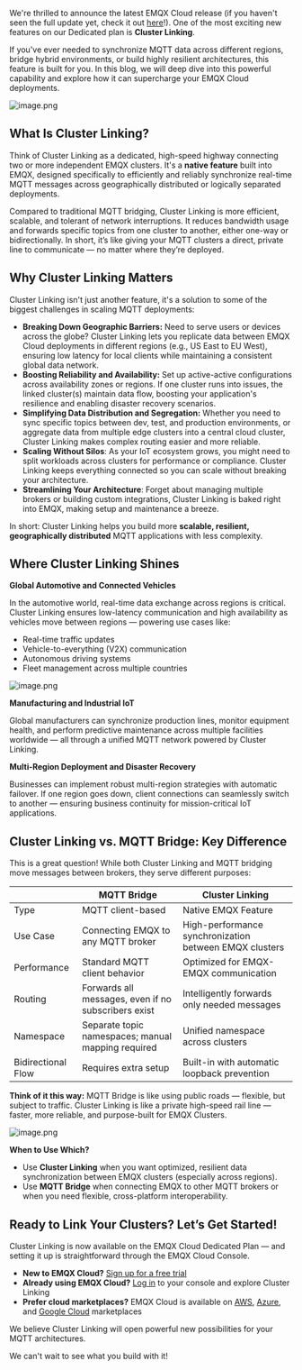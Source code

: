 We're thrilled to announce the latest EMQX Cloud release (if you haven't seen the full update yet, check it out [here](https://www.emqx.com/en/blog/discover-whats-new-in-emqx-cloud)!). One of the most exciting new features on our Dedicated plan is **Cluster Linking**. 

If you've ever needed to synchronize MQTT data across different regions, bridge hybrid environments, or build highly resilient architectures, this feature is built for you. In this blog, we will deep dive into this powerful capability and explore how it can supercharge your EMQX Cloud deployments.

![image.png](https://assets.emqx.com/images/bd32ae0d8fefc9bd4e03b75c6e219d1f.png)

## **What Is Cluster Linking?**

Think of Cluster Linking as a dedicated, high-speed highway connecting two or more independent EMQX clusters. It's a **native feature** built into EMQX, designed specifically to efficiently and reliably synchronize real-time MQTT messages across geographically distributed or logically separated deployments.

Compared to traditional MQTT bridging, Cluster Linking is more efficient, scalable, and tolerant of network interruptions. It reduces bandwidth usage and forwards specific topics from one cluster to another, either one-way or bidirectionally. In short, it’s like giving your MQTT clusters a direct, private line to communicate — no matter where they’re deployed.

## **Why Cluster Linking Matters**

Cluster Linking isn't just another feature, it's a solution to some of the biggest challenges in scaling MQTT deployments:

- **Breaking Down Geographic Barriers:** Need to serve users or devices across the globe? Cluster Linking lets you replicate data between EMQX Cloud deployments in different regions (e.g., US East to EU West), ensuring low latency for local clients while maintaining a consistent global data network.
- **Boosting Reliability and Availability:** Set up active-active configurations across availability zones or regions. If one cluster runs into issues, the linked cluster(s) maintain data flow, boosting your application's resilience and enabling disaster recovery scenarios.
- **Simplifying Data Distribution and Segregation:** Whether you need to sync specific topics between dev, test, and production environments, or aggregate data from multiple edge clusters into a central cloud cluster, Cluster Linking makes complex routing easier and more reliable.
- **Scaling Without Silos**: As your IoT ecosystem grows, you might need to split workloads across clusters for performance or compliance. Cluster Linking keeps everything connected so you can scale without breaking your architecture.
- **Streamlining Your Architecture**: Forget about managing multiple brokers or building custom integrations, Cluster Linking is baked right into EMQX, making setup and maintenance a breeze.

In short: Cluster Linking helps you build more **scalable, resilient, geographically distributed** MQTT applications with less complexity.

## **Where Cluster Linking Shines**

**Global Automotive and Connected Vehicles**

In the automotive world, real-time data exchange across regions is critical. Cluster Linking ensures low-latency communication and high availability as vehicles move between regions — powering use cases like:

- Real-time traffic updates
- Vehicle-to-everything (V2X) communication
- Autonomous driving systems
- Fleet management across multiple countries

![image.png](https://assets.emqx.com/images/344f9b20f764557d147442aede5f8db8.png)

**Manufacturing and Industrial IoT**

Global manufacturers can synchronize production lines, monitor equipment health, and perform predictive maintenance across multiple facilities worldwide — all through a unified MQTT network powered by Cluster Linking.

**Multi-Region Deployment and Disaster Recovery**

Businesses can implement robust multi-region strategies with automatic failover. If one region goes down, client connections can seamlessly switch to another — ensuring business continuity for mission-critical IoT applications.

## **Cluster Linking vs. MQTT Bridge: Key Difference**

This is a great question! While both Cluster Linking and MQTT bridging move messages between brokers, they serve different purposes:

|                    | MQTT Bridge                                         | Cluster Linking                                        |
| ------------------ | --------------------------------------------------- | ------------------------------------------------------ |
| Type               | MQTT client-based                                   | Native EMQX Feature                                    |
| Use Case           | Connecting EMQX to any MQTT broker                  | High-performance synchronization between EMQX clusters |
| Performance        | Standard MQTT client behavior                       | Optimized for EMQX-EMQX communication                  |
| Routing            | Forwards all messages, even if no subscribers exist | Intelligently forwards only needed messages            |
| Namespace          | Separate topic namespaces; manual mapping required  | Unified namespace across clusters                      |
| Bidirectional Flow | Requires extra setup                                | Built-in with automatic loopback prevention            |

**Think of it this way:** MQTT Bridge is like using public roads — flexible, but subject to traffic. Cluster Linking is like a private high-speed rail line — faster, more reliable, and purpose-built for EMQX Clusters.

![image.png](https://assets.emqx.com/images/6cabaa751f53d5016bae94fba465be1f.png)

**When to Use Which?**

- Use **Cluster Linking** when you want optimized, resilient data synchronization between EMQX clusters (especially across regions). 
- Use **MQTT Bridge** when connecting EMQX to other MQTT brokers or when you need flexible, cross-platform interoperability.

## **Ready to Link Your Clusters? Let’s Get Started!**

Cluster Linking is now available on the EMQX Cloud Dedicated Plan — and setting it up is straightforward through the EMQX Cloud Console.

- **New to EMQX Cloud?** [Sign up for a free trial](https://accounts.emqx.com/signup?continue=https%3A%2F%2Fcloud-intl.emqx.com%2Fconsole%2Fdeployments%2Fnew)
- **Already using EMQX Cloud?** [Log in](https://accounts.emqx.com/signin?continue=https%3A%2F%2Fcloud-intl.emqx.com%2Fconsole%2Fdeployments%2Fnew) to your console and explore Cluster Linking
- **Prefer cloud marketplaces?** EMQX Cloud is available on [AWS](https://aws.amazon.com/marketplace/pp/prodview-g6zejrbcad6mu), [Azure](https://azuremarketplace.microsoft.com/en-us/marketplace/apps/emqtechnologiesincorporated1678779968155.emqx_cloud?tab=Overview), and [Google Cloud](https://console.cloud.google.com/marketplace/product/emq-public-380104/emqx-cloudpay-as-you-go?pli=1) marketplaces

We believe Cluster Linking will open powerful new possibilities for your MQTT architectures. 

We can't wait to see what you build with it!
